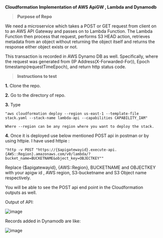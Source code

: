 **Cloudformation Implementation of AWS ApiGW , Lambda and Dynamodb**

> **Purpose of Repo**

We need a microservice which takes a POST or GET request from client on to an AWS API Gateway and passes on to Lambda Function. The Lambda Function then process that request, performs S3 HEAD action, retrieves metadata from an object without returning the object itself and returns the response either object exists or not.

This transaction is recorded in AWS Dynamo DB as well. Specifically, where the request was generated from (IP Address(X-Forwarded-For)), Epoch timestamp(requestTimeEpoch), and return http status code.

> ****Instructions to test****

**1.** Clone the repo.

**2.** Go to the directory of repo.

**3.** Type 
    
    "aws cloudformation deploy --region us-east-1 --template-file stack.yaml --stack-name lambda-api --capabilities CAPABILITY_IAM"
    
    Where --region can be any region where you want to deploy the stack. 
    
**4.** Once it is deployed use below mentioned POST api in postman or by using httpie. I have used httpie :

    "http -v POST "https://{$apigatewayid}.execute-api.{AWS::Region}.amazonaws.com/v0/lambda/?bucket_name=BUCKETNAME&object_key=OBJECTKEY""
    
  Replace {$apigatewayid}, {AWS::Region}, BUCKETNAME and OBJECTKEY  with your apigw id , AWS region, S3-bucketname and S3 Object name respectively.
    
  You will be able to see the POST api end point in the Cloudformation outputs as well.
    
  Output of API:
    
    
   ![image](https://user-images.githubusercontent.com/54571862/179373473-679bd28b-b2da-4ce3-b5fa-7751ae64e688.png)

   Records added in Dynamodb are like:

   ![image](https://user-images.githubusercontent.com/54571862/179373553-22928f66-2098-42a8-be96-12862fcf3e04.png)



    

